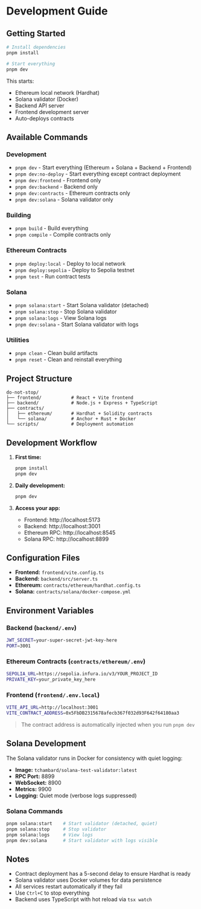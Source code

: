 # Development Guide

## Getting Started

```bash
# Install dependencies
pnpm install

# Start everything
pnpm dev
```

This starts:
- Ethereum local network (Hardhat)
- Solana validator (Docker)
- Backend API server
- Frontend development server
- Auto-deploys contracts

## Available Commands

### Development
- `pnpm dev` - Start everything (Ethereum + Solana + Backend + Frontend)
- `pnpm dev:no-deploy` - Start everything except contract deployment
- `pnpm dev:frontend` - Frontend only
- `pnpm dev:backend` - Backend only
- `pnpm dev:contracts` - Ethereum contracts only
- `pnpm dev:solana` - Solana validator only

### Building
- `pnpm build` - Build everything
- `pnpm compile` - Compile contracts only

### Ethereum Contracts
- `pnpm deploy:local` - Deploy to local network
- `pnpm deploy:sepolia` - Deploy to Sepolia testnet
- `pnpm test` - Run contract tests

### Solana
- `pnpm solana:start` - Start Solana validator (detached)
- `pnpm solana:stop` - Stop Solana validator
- `pnpm solana:logs` - View Solana logs
- `pnpm dev:solana` - Start Solana validator with logs

### Utilities
- `pnpm clean` - Clean build artifacts
- `pnpm reset` - Clean and reinstall everything

## Project Structure

```
do-not-stop/
├── frontend/           # React + Vite frontend
├── backend/            # Node.js + Express + TypeScript
├── contracts/
│   ├── ethereum/       # Hardhat + Solidity contracts
│   └── solana/         # Anchor + Rust + Docker
└── scripts/            # Deployment automation
```

## Development Workflow

1. **First time:**
   ```bash
   pnpm install
   pnpm dev
   ```

2. **Daily development:**
   ```bash
   pnpm dev
   ```

3. **Access your app:**
   - Frontend: http://localhost:5173
   - Backend: http://localhost:3001
   - Ethereum RPC: http://localhost:8545
   - Solana RPC: http://localhost:8899

## Configuration Files

- **Frontend:** `frontend/vite.config.ts`
- **Backend:** `backend/src/server.ts`
- **Ethereum:** `contracts/ethereum/hardhat.config.ts`
- **Solana:** `contracts/solana/docker-compose.yml`

## Environment Variables

### Backend (`backend/.env`)
```bash
JWT_SECRET=your-super-secret-jwt-key-here
PORT=3001
```

### Ethereum Contracts (`contracts/ethereum/.env`)
```bash
SEPOLIA_URL=https://sepolia.infura.io/v3/YOUR_PROJECT_ID
PRIVATE_KEY=your_private_key_here
```

### Frontend (`frontend/.env.local`)
```bash
VITE_API_URL=http://localhost:3001
VITE_CONTRACT_ADDRESS=0x5FbDB2315678afecb367f032d93F642f64180aa3
```

> The contract address is automatically injected when you run `pnpm dev`

## Solana Development

The Solana validator runs in Docker for consistency with quiet logging:

- **Image:** `tchambard/solana-test-validator:latest`
- **RPC Port:** 8899
- **WebSocket:** 8900
- **Metrics:** 9900
- **Logging:** Quiet mode (verbose logs suppressed)

### Solana Commands
```bash
pnpm solana:start    # Start validator (detached, quiet)
pnpm solana:stop     # Stop validator
pnpm solana:logs     # View logs
pnpm dev:solana      # Start validator with logs visible
```

## Notes

- Contract deployment has a 5-second delay to ensure Hardhat is ready
- Solana validator uses Docker volumes for data persistence
- All services restart automatically if they fail
- Use `Ctrl+C` to stop everything
- Backend uses TypeScript with hot reload via `tsx watch`